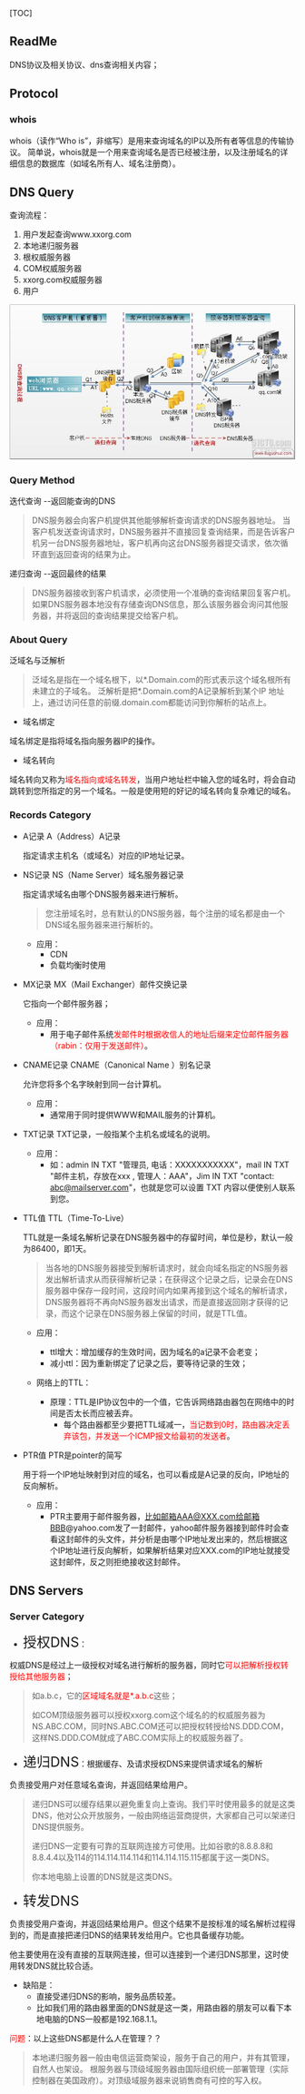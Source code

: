 [TOC]


## ReadMe
DNS协议及相关协议、dns查询相关内容；



## Protocol

### whois

whois（读作“Who is”，非缩写）是用来查询域名的IP以及所有者等信息的传输协议。
简单说，whois就是一个用来查询域名是否已经被注册，以及注册域名的详细信息的数据库（如域名所有人、域名注册商）。






## DNS Query

查询流程：
1. 用户发起查询www.xxorg.com
2. 本地递归服务器
3. 根权威服务器
4. COM权威服务器
5. xxorg.com权威服务器
6. 用户
  
![这是一张图片](img/dns-requestFlow.png)


### Query Method

迭代查询 --返回能查询的DNS
> DNS服务器会向客户机提供其他能够解析查询请求的DNS服务器地址。
> 当客户机发送查询请求时，DNS服务器并不直接回复查询结果，而是告诉客户机另一台DNS服务器地址，客户机再向这台DNS服务器提交请求，依次循环直到返回查询的结果为止。

递归查询  --返回最终的结果
> DNS服务器接收到客户机请求，必须使用一个准确的查询结果回复客户机。
> 如果DNS服务器本地没有存储查询DNS信息，那么该服务器会询问其他服务器，并将返回的查询结果提交给客户机。



### About Query

泛域名与泛解析 
> 泛域名是指在一个域名根下，以*.Domain.com的形式表示这个域名根所有未建立的子域名。 
> 泛解析是把*.Domain.com的A记录解析到某个IP 地址上，通过访问任意的前缀.domain.com都能访问到你解析的站点上。 


- 域名绑定

域名绑定是指将域名指向服务器IP的操作。 


- 域名转向

域名转向又称为<font color=red>域名指向或域名转发</font>，当用户地址栏中输入您的域名时，将会自动跳转到您所指定的另一个域名。一般是使用短的好记的域名转向复杂难记的域名。




### Records Category
- A记录 A（Address）A记录

	指定请求主机名（或域名）对应的IP地址记录。



- NS记录 NS（Name Server）域名服务器记录

	指定请求域名由哪个DNS服务器来进行解析。 

	> 您注册域名时，总有默认的DNS服务器，每个注册的域名都是由一个DNS域名服务器来进行解析的。 

	- 应用：
		- CDN
		- 负载均衡时使用



- MX记录 MX（Mail Exchanger）邮件交换记录

	它指向一个邮件服务器；
	
	- 应用：
		- 用于电子邮件系统<font color=red>发邮件时根据收信人的地址后缀来定位邮件服务器（rabin：仅用于发送邮件）</font>。



- CNAME记录 CNAME（Canonical Name ）别名记录<br>

	允许您将多个名字映射到同一台计算机。
	
	- 应用：
		- 通常用于同时提供WWW和MAIL服务的计算机。 



- TXT记录 
	TXT记录，一般指某个主机名或域名的说明。

	- 应用：
		- 如：admin IN TXT "管理员, 电话：XXXXXXXXXXX"，mail IN TXT "邮件主机，存放在xxx , 管理人：AAA"，Jim IN TXT "contact: abc@mailserver.com"，也就是您可以设置 TXT 内容以便使别人联系到您。 




- TTL值 TTL（Time-To-Live）

  TTL就是一条域名解析记录在DNS服务器中的存留时间，单位是秒，默认一般为86400，即1天。

  > 当各地的DNS服务器接受到解析请求时，就会向域名指定的NS服务器发出解析请求从而获得解析记录；在获得这个记录之后，记录会在DNS服务器中保存一段时间，这段时间内如果再接到这个域名的解析请求，DNS服务器将不再向NS服务器发出请求，而是直接返回刚才获得的记录，而这个记录在DNS服务器上保留的时间，就是TTL值。<br>

  - 应用：<br>
    - ttl增大：增加缓存的生效时间，因为域名的a记录不会老变；<br>
    - 减小ttl：因为重新绑定了记录之后，要等待记录的生效；<br>

  - 网络上的TTL：
  	- 原理：TTL是IP协议包中的一个值，它告诉网络路由器包在网络中的时间是否太长而应被丢弃。	
  		- 每个路由器都至少要把TTL域减一，<font color=red>当记数到0时，路由器决定丢弃该包，并发送一个ICMP报文给最初的发送者</font>。



- PTR值 PTR是pointer的简写

	用于将一个IP地址映射到对应的域名，也可以看成是A记录的反向，IP地址的反向解析。 

	- 应用：
		- PTR主要用于邮件服务器，比如邮箱AAA@XXX.com给邮箱BBB@yahoo.com发了一封邮件，yahoo邮件服务器接到邮件时会查看这封邮件的头文件，并分析是由哪个IP地址发出来的，然后根据这个IP地址进行反向解析，如果解析结果对应XXX.com的IP地址就接受这封邮件，反之则拒绝接收这封邮件。 



## DNS Servers

### Server Category
- <font size=5>授权DNS</font>：

权威DNS是经过上一级授权对域名进行解析的服务器，同时它<font color=red>可以把解析授权转授给其他服务器</font>；

> 如a.b.c，它的<font color=red>区域域名就是*.a.b.c</font>这些；
>
> 如COM顶级服务器可以授权xxorg.com这个域名的的权威服务器为NS.ABC.COM，同时NS.ABC.COM还可以把授权转授给NS.DDD.COM，这样NS.DDD.COM就成了ABC.COM实际上的权威服务器了。

- <font size=5>递归DNS</font>：根据缓存、及请求授权DNS来提供请求域名的解析

负责接受用户对任意域名查询，并返回结果给用户。

> 递归DNS可以缓存结果以避免重复向上查询。我们平时使用最多的就是这类DNS，他对公众开放服务，一般由网络运营商提供，大家都自己可以架递归DNS提供服务。
>
> 递归DNS一定要有可靠的互联网连接方可使用。比如谷歌的8.8.8.8和8.8.4.4以及114的114.114.114.114和114.114.115.115都属于这一类DNS。
>
> 你本地电脑上设置的DNS就是这类DNS。


- <font size=5>转发DNS</font>

负责接受用户查询，并返回结果给用户。但这个结果不是按标准的域名解析过程得到的，而是直接把递归DNS的结果转发给用户。它也具备缓存功能。

他主要使用在没有直接的互联网连接，但可以连接到一个递归DNS那里，这时使用转发DNS就比较合适。

- 缺陷是：
	- 直接受递归DNS的影响，服务品质较差。
	- 比如我们用的路由器里面的DNS就是这一类，用路由器的朋友可以看下本地电脑的DNS一般都是192.168.1.1。



<font color=red>问题</font>：以上这些DNS都是什么人在管理？？

> 本地递归服务器一般由电信运营商架设，服务于自己的用户，并有其管理，自然人也架设。
> 根服务器与顶级域服务器由国际组织统一部署管理（实际控制器在美国政府）。对顶级域服务器来说销售商有可控的写入权。



